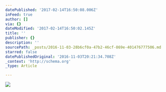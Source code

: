 ```yaml
---
datePublished: '2017-02-14T16:50:08.006Z'
inFeed: true
author: []
via: {}
dateModified: '2017-02-14T16:50:02.145Z'
title: ''
publisher: {}
description: ''
sourcePath: _posts/2016-11-03-28b6cf0a-47b2-46cf-869e-401476777506.md
starred: false
datePublishedOriginal: '2016-11-03T20:21:34.708Z'
_context: 'http://schema.org'
_type: Article

---
```

![](https://the-grid-user-content.s3-us-west-2.amazonaws.com/cfa51849-589d-44b0-95bc-62106d19f71b.jpg)